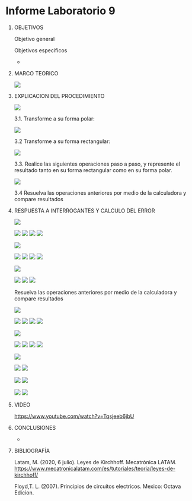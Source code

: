 # Informe Laboratorio 9
1. OBJETIVOS 

   Objetivo general
   
   

   Objetivos específicos
   
   * 
   
2. MARCO TEORICO

   ![](https://github.com/jlcastro5/Laboratorio9/blob/a92e7916ca568585734de0ae2569a5c2e5526176/LAB9.jpeg)
  
3. EXPLICACION DEL PROCEDIMIENTO

   ![](https://github.com/jlcastro5/Laboratorio9/blob/a92e7916ca568585734de0ae2569a5c2e5526176/Elementos.PNG)

   3.1. Transforme a su forma polar:
     
   ![](https://github.com/jlcastro5/Laboratorio9/blob/a92e7916ca568585734de0ae2569a5c2e5526176/A.PNG)
   
   3.2 Transforme a su forma rectangular:
       
   ![](https://github.com/jlcastro5/Laboratorio9/blob/a92e7916ca568585734de0ae2569a5c2e5526176/B.PNG)

   3.3. Realice las siguientes operaciones paso a paso, y represente el resultado tanto en su 
   forma rectangular como en su forma polar.
   
   ![](https://github.com/jlcastro5/Laboratorio9/blob/a92e7916ca568585734de0ae2569a5c2e5526176/C.PNG)

   3.4 Resuelva las operaciones anteriores por medio de la calculadora y compare 
   resultados

 
4. RESPUESTA A INTERROGANTES Y CALCULO DEL ERROR

   ![](https://github.com/jlcastro5/Laboratorio9/blob/a92e7916ca568585734de0ae2569a5c2e5526176/A.PNG)
   
   ![](https://github.com/jlcastro5/Laboratorio9/blob/a92e7916ca568585734de0ae2569a5c2e5526176/A1.PNG)
   ![](https://github.com/jlcastro5/Laboratorio9/blob/a92e7916ca568585734de0ae2569a5c2e5526176/A2.PNG)
   ![](https://github.com/jlcastro5/Laboratorio9/blob/a92e7916ca568585734de0ae2569a5c2e5526176/A3.PNG)
   ![](https://github.com/jlcastro5/Laboratorio9/blob/a92e7916ca568585734de0ae2569a5c2e5526176/A4.PNG)
   
   ![](https://github.com/jlcastro5/Laboratorio9/blob/a92e7916ca568585734de0ae2569a5c2e5526176/B.PNG)
   
   ![](https://github.com/jlcastro5/Laboratorio9/blob/a92e7916ca568585734de0ae2569a5c2e5526176/B1.PNG)
   ![](https://github.com/jlcastro5/Laboratorio9/blob/a92e7916ca568585734de0ae2569a5c2e5526176/B2.PNG)
   ![](https://github.com/jlcastro5/Laboratorio9/blob/a92e7916ca568585734de0ae2569a5c2e5526176/B3.PNG)
   ![](https://github.com/jlcastro5/Laboratorio9/blob/a92e7916ca568585734de0ae2569a5c2e5526176/B4.PNG)
   
   ![](https://github.com/jlcastro5/Laboratorio9/blob/a92e7916ca568585734de0ae2569a5c2e5526176/C.PNG)
   
   ![](https://github.com/jlcastro5/Laboratorio9/blob/a92e7916ca568585734de0ae2569a5c2e5526176/C1.PNG)
   ![](https://github.com/jlcastro5/Laboratorio9/blob/a92e7916ca568585734de0ae2569a5c2e5526176/C2.PNG)
   ![](https://github.com/jlcastro5/Laboratorio9/blob/a92e7916ca568585734de0ae2569a5c2e5526176/C3.PNG)
   
   Resuelva las operaciones anteriores por medio de la calculadora y compare 
   resultados
   
   ![](https://github.com/jlcastro5/Laboratorio9/blob/a92e7916ca568585734de0ae2569a5c2e5526176/A.PNG)
   
   ![](https://github.com/jlcastro5/Laboratorio9/blob/167a784b4ad419e2bcdb7f5b2ca3e82652baa38d/A1.1.PNG)
   ![](https://github.com/jlcastro5/Laboratorio9/blob/167a784b4ad419e2bcdb7f5b2ca3e82652baa38d/A2.1.PNG)
   ![](https://github.com/jlcastro5/Laboratorio9/blob/167a784b4ad419e2bcdb7f5b2ca3e82652baa38d/A3.1.PNG)
   ![](https://github.com/jlcastro5/Laboratorio9/blob/167a784b4ad419e2bcdb7f5b2ca3e82652baa38d/A4.1.PNG)
   
   ![](https://github.com/jlcastro5/Laboratorio9/blob/a92e7916ca568585734de0ae2569a5c2e5526176/B.PNG)
   
   ![](https://github.com/jlcastro5/Laboratorio9/blob/167a784b4ad419e2bcdb7f5b2ca3e82652baa38d/B1.1.PNG)
   ![](https://github.com/jlcastro5/Laboratorio9/blob/167a784b4ad419e2bcdb7f5b2ca3e82652baa38d/B2.1.PNG)
   ![](https://github.com/jlcastro5/Laboratorio9/blob/167a784b4ad419e2bcdb7f5b2ca3e82652baa38d/B3.1.PNG)
   ![](https://github.com/jlcastro5/Laboratorio9/blob/167a784b4ad419e2bcdb7f5b2ca3e82652baa38d/B4.1.PNG)
   
   ![](https://github.com/jlcastro5/Laboratorio9/blob/a92e7916ca568585734de0ae2569a5c2e5526176/C.PNG)
   
   ![](https://github.com/jlcastro5/Laboratorio9/blob/167a784b4ad419e2bcdb7f5b2ca3e82652baa38d/C1.1.PNG)
   ![](https://github.com/jlcastro5/Laboratorio9/blob/167a784b4ad419e2bcdb7f5b2ca3e82652baa38d/C1.2.PNG)
   
   ![](https://github.com/jlcastro5/Laboratorio9/blob/167a784b4ad419e2bcdb7f5b2ca3e82652baa38d/C2.1.PNG)
   ![](https://github.com/jlcastro5/Laboratorio9/blob/167a784b4ad419e2bcdb7f5b2ca3e82652baa38d/C2.2.PNG)
   
   ![](https://github.com/jlcastro5/Laboratorio9/blob/167a784b4ad419e2bcdb7f5b2ca3e82652baa38d/C3.1.PNG)
   ![](https://github.com/jlcastro5/Laboratorio9/blob/167a784b4ad419e2bcdb7f5b2ca3e82652baa38d/C3.2.PNG)
 

  
  

5. VIDEO

   https://www.youtube.com/watch?v=Tqsjeeb6jbU

6. CONCLUSIONES

     * 

7. BIBLIOGRAFÍA 

   Latam, M. (2020, 6 julio). Leyes de Kirchhoff. Mecatrónica LATAM. https://www.mecatronicalatam.com/es/tutoriales/teoria/leyes-de-kirchhoff/
 
   Floyd,T. L. (2007). Principios de circuitos electricos. Mexico: Octava Edicion.
